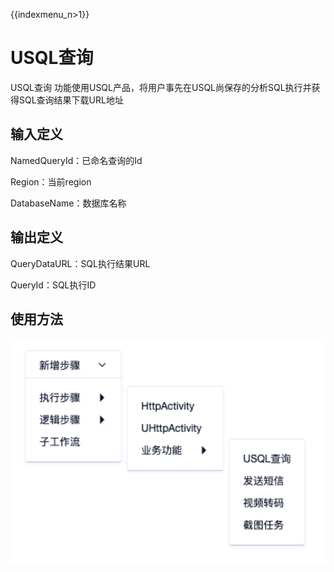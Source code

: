 {{indexmenu_n>1}}

# USQL查询

USQL查询 功能使用USQL产品，将用户事先在USQL尚保存的分析SQL执行并获得SQL查询结果下载URL地址

## 输入定义

NamedQueryId：已命名查询的Id

Region：当前region

DatabaseName：数据库名称

## 输出定义

QueryDataURL：SQL执行结果URL

QueryId：SQL执行ID

## 使用方法

![](/images/function001.png)
